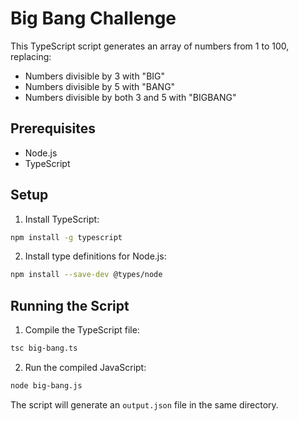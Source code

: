# Big Bang Challenge

This TypeScript script generates an array of numbers from 1 to 100, replacing:
- Numbers divisible by 3 with "BIG"
- Numbers divisible by 5 with "BANG"
- Numbers divisible by both 3 and 5 with "BIGBANG"

## Prerequisites

- Node.js
- TypeScript

## Setup

1. Install TypeScript:
```bash
npm install -g typescript
```

2. Install type definitions for Node.js:
```bash
npm install --save-dev @types/node
```

## Running the Script

1. Compile the TypeScript file:
```bash
tsc big-bang.ts
```

2. Run the compiled JavaScript:
```bash
node big-bang.js
```

The script will generate an `output.json` file in the same directory.

